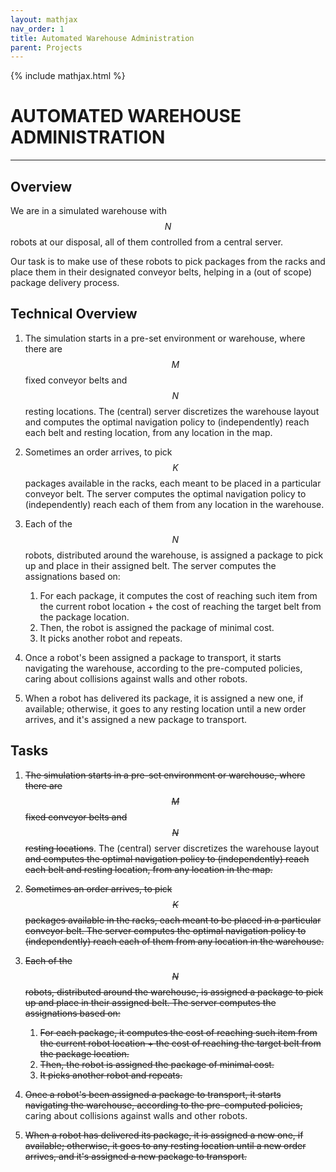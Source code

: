```yaml
---
layout: mathjax
nav_order: 1
title: Automated Warehouse Administration
parent: Projects
---
```

{% include mathjax.html %}
# AUTOMATED WAREHOUSE ADMINISTRATION
---

## Overview


We are in a simulated warehouse with $$N$$ robots at our disposal,  all of
them controlled from a central server.

Our task is to make use of these robots to pick packages from the racks and
place them in their designated conveyor belts, helping in a (out of
scope) package delivery process.


## Technical Overview


1. The simulation starts in a pre-set environment or warehouse, where there 
are $$M$$ fixed conveyor belts and $$N$$ resting locations. The (central)
server discretizes the warehouse layout and computes the optimal navigation
policy to (independently) reach each belt and resting location, from any
location in the map.

2. Sometimes an order arrives, to pick $$K$$ packages available in the  racks,
each meant to be placed in a particular conveyor  belt. The  server computes
the optimal navigation policy to (independently) reach each of them from any
location in the warehouse.  

3. Each of the $$N$$ robots, distributed around the warehouse, is assigned a
package to pick up and place in their assigned belt. The server computes
the assignations based on:
   1. For each package, it computes the cost of reaching such item from the
     current robot location + the cost of reaching the target belt from the
     package location.
   2. Then, the robot is assigned the package of minimal cost.
   3. It picks another robot and repeats.

4. Once a robot's been assigned a package to transport, it starts
navigating the warehouse, according to the pre-computed policies, caring about
collisions against walls and other robots.

5. When a robot has delivered its package, it is assigned a new one, if
available; otherwise, it goes to any resting location until a new order
arrives, and it's assigned a new package to transport.


## Tasks


1. ~~The simulation starts in a pre-set environment or warehouse, where there 
are $$M$$ fixed conveyor belts and $$N$$ resting locations~~. The (central)
server discretizes the warehouse layout ~~and computes the optimal navigation
policy to (independently) reach each belt and resting location, from any
location in the map.~~

2. ~~Sometimes an order arrives, to pick $$K$$ packages available in the racks,
each meant to be placed in a particular conveyor  belt. The  server computes
the optimal navigation policy to (independently) reach each of them from any
location in the warehouse.~~

3. ~~Each of the $$N$$ robots, distributed around the warehouse, is assigned a
package to pick up and place in their assigned belt. The server computes
the assignations based on:~~
   1. ~~For each package, it computes the cost of reaching such item from the
     current robot location + the cost of reaching the target belt from the
     package location.~~
   2. ~~Then, the robot is assigned the package of minimal cost.~~
   3. ~~It picks another robot and repeats.~~

4. ~~Once a robot's been assigned a package to transport, it starts
navigating the warehouse, according to the pre-computed policies,~~ caring
about collisions against walls and other robots.

5. ~~When a robot has delivered its package, it is assigned a new one, if
available; otherwise, it goes to any resting location until a new order
arrives, and it's assigned a new package to transport.~~
